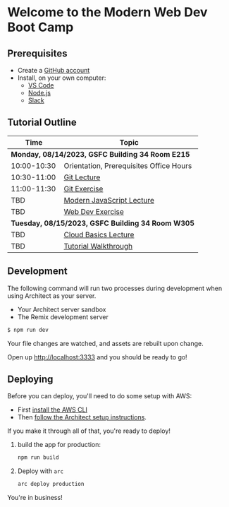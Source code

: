 # Welcome to the Modern Web Dev Boot Camp

## Prerequisites

- Create a [GitHub account](https://github.com)
- Install, on your own computer:
  - [VS Code](https://code.visualstudio.com/download)
  - [Node.js](https://nodejs.org/en/download)
  - [Slack](https://slack.com/downloads/)

## Tutorial Outline

<table>
  <thead>
    <tr>
      <th>Time</th>
      <th>Topic</th>
    </tr>
  </thead>
  <tbody>
    <tr><td colspan="2"><b>Monday, 08/14/2023, GSFC Building 34 Room E215</b></td></tr>
    <tr><td>10:00-10:30</td><td>Orientation, Prerequisites Office Hours</td>
    <tr><td>10:30-11:00</td><td><a href="syllabus/git-lecture.md">Git Lecture</a></td>
    <tr><td>11:00-11:30</td><td><a href="syllabus/git-exercise.md">Git Exercise</a></td>
    <tr><td>TBD</td><td><a href="syllabus/modern-javascript.md">Modern JavaScript Lecture</a></td>
    <tr><td>TBD</td><td><a href="syllabus/web-dev-exercise.md">Web Dev Exercise</a></td>
    <tr><td colspan="2"><b>Tuesday, 08/15/2023, GSFC Building 34 Room W305</b></td></tr>
    <tr><td>TBD</td><td><a href="syllabus/cloud-basics-lecture.md">Cloud Basics Lecture</a></td>
    <tr><td>TBD</td><td><a href="syllabus/tutorial-walkthrough.md">Tutorial Walkthrough</a></td>
  </tbody>
</table>

## Development

The following command will run two processes during development when using Architect as your server.

- Your Architect server sandbox
- The Remix development server

```sh
$ npm run dev
```

Your file changes are watched, and assets are rebuilt upon change.

Open up [http://localhost:3333](http://localhost:3333) and you should be ready to go!

## Deploying

Before you can deploy, you'll need to do some setup with AWS:

- First [install the AWS CLI](https://docs.aws.amazon.com/cli/latest/userguide/install-cliv2.html)
- Then [follow the Architect setup instructions](https://arc.codes/docs/en/guides/get-started/detailed-aws-setup).

If you make it through all of that, you're ready to deploy!

1. build the app for production:

   ```sh
   npm run build
   ```

2. Deploy with `arc`

   ```sh
   arc deploy production
   ```

You're in business!
